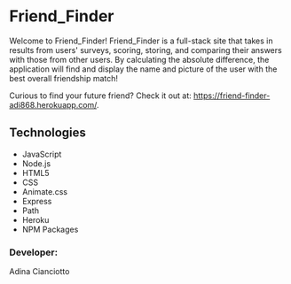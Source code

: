 # Friend_Finder
Welcome to Friend_Finder! Friend_Finder is a full-stack site that takes in results from users' surveys, scoring, storing, and comparing their answers with those from other users. By calculating the absolute difference, the application will find and display the name and picture of the user with the best overall friendship match!

Curious to find your future friend? Check it out at: https://friend-finder-adi868.herokuapp.com/.

## Technologies
* JavaScript
* Node.js
* HTML5
* CSS
* Animate.css
* Express
* Path
* Heroku
* NPM Packages

### Developer:
Adina Cianciotto
